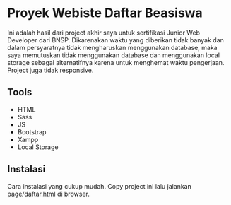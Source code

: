 # Proyek Webiste Daftar Beasiswa
Ini adalah hasil dari project akhir saya untuk sertifikasi Junior Web Developer dari BNSP. Dikarenakan waktu yang diberikan tidak banyak dan dalam persyaratnya tidak mengharuskan menggunakan database, maka saya memutuskan tidak menggunakan database dan menggunakan local storage sebagai alternatifnya karena untuk menghemat waktu pengerjaan. Project juga tidak responsive.

## Tools
- HTML
- Sass
- JS
- Bootstrap
- Xampp
- Local Storage

## Instalasi
Cara instalasi yang cukup mudah. Copy project ini lalu jalankan page/daftar.html di browser.